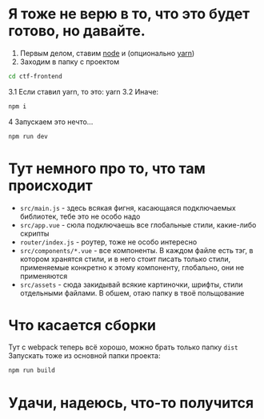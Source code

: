 # Я тоже не верю в то, что это будет готово, но давайте.
1. Первым делом, ставим [node](https://nodejs.org/en/download/) и (опционально [yarn](https://yarnpkg.com/latest.msi))
2. Заходим в папку с проектом
```bash
cd ctf-frontend
```
3.1 Если ставил yarn, то это:
    yarn
3.2 Иначе:
```bash
npm i
```
4 Запускаем это нечто...
```bash
npm run dev
```
# Тут немного про то, что там происходит
+ `src/main.js` - здесь всякая фигня, касающаяся подключаемых библиотек, тебе это не особо надо
+ `src/app.vue` - сюла подключаешь все глобальные стили, какие-либо скрипты
+ `router/index.js` - роутер, тоже не особо интересно
+ `src/components/*.vue` - все компоненты. В каждом файле есть тэг, в котором хранятся стили, и в него стоит писать только стили, применяемые конкретно к этому компоненту, глобально, они не применяются
+ `src/assets` - сюда закидывай всякие картиночки, шрифты, стили отдельными файлами. В обшем, отаю папку в твоё польщование
# Что касается сборки
Тут с webpack теперь всё хорошо, можно брать только папку `dist`
Запускать тоже из основной папки проекта:
```bash
npm run build
```
# Удачи, надеюсь, что-то получится
